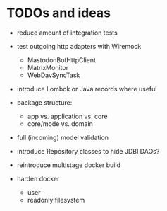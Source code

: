 # TODOs and ideas

- reduce amount of integration tests

- test outgoing http adapters with Wiremock
    - MastodonBotHttpClient
    - MatrixMonitor
    - WebDavSyncTask

- introduce Lombok or Java records where useful

- package structure:
    - app vs. application vs. core
    - core/mode vs. domain

- full (incoming) model validation

- introduce Repository classes to hide JDBI DAOs?

- reintroduce multistage docker build

- harden docker
    - user
    - readonly filesystem
